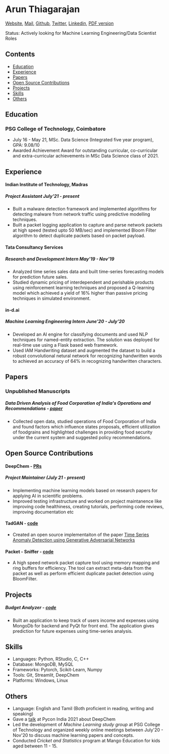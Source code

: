 # Arun Thiagarajan
[Website](https://arunppsg.github.io), [Mail](mailto:arunppsg@gmail.com), [Github](https://github.com/arunppsg), [Twitter](https://twitter.com/arunppsg), [Linkedin](https://linkedin.com/in/arunppsg), [PDF version](https://raw.githubusercontent.com/arunppsg/resume/master/pdf/resume.pdf)

Status: Actively looking for Machine Learning Engineering/Data Scientist Roles

## Contents
- [Education](#education)
- [Experience](#experience)
- [Papers](#papers)
- [Open Source Contributions](#open-source-contributions)
- [Projects](#projects)
- [Skills](#skills)
- [Others](#others)

## Education

### PSG College of Technology, Coimbatore
- July 16 - May 21, MSc. Data Science (Integrated five year program), GPA: 9.08/10
-  Awarded Achievement Award for outstanding curricular, co-curricular and extra-curricular achievements in MSc Data Science class of 2021.

## Experience

#### Indian Institute of Technology, Madras
##### Project Assistant July'21 - present
- Built a malware detection framework and implemented algorithms for detecting malware from network traffic using predictive modelling techniques.
- Built a packet logging application to capture and parse network packets at high speed (tested upto 50 MB/sec) and implemented Bloom Filter algorithm to detect duplicate packets based on packet payload.

#### Tata Consultancy Services
##### Research and Development Intern May'19 - Nov'19
- Analyzed time series sales data and built time-series forecasting models for prediction future sales.
- Studied dynamic pricing of interdependent and perishable products using reinforcement learning techniques and proposed a Q-learning model which achieved a yield of 16% higher than passive pricing techniques in simulated environment.

#### in-d.ai
##### Machine Learning Engineering Intern June'20 - July'20
- Developed an AI engine for classifying documents and used NLP techniques for named-entity extraction. The solution was deployed for real-time use using a Flask based web framework.
- Used IAM Handwriting dataset and augmented the dataset to build a robust convolutional netural network for recognizing handwritten words to achieved an accuracy of 64% in recognizing handwritten characters.


## Papers
### Unpublished Manuscripts
##### Data Driven Analysis of Food Corporation of India's Operations and Recommendations - [paper](https://arunppsg.github.io/files/FCI.pdf)
- Collected open data, studied operations of Food Corporation of India and found factors which influence states proposals, efficient utilization of foodgrains and highlighted challenges in providing food security under the current system and suggested policy recommendations.

## Open Source Contributions
#### DeepChem - [PRs](https://github.com/deepchem/deepchem/issues?q=arunppsg+is%3Aclosed)
##### Project Maintainer (July 21 - present)
- Implementing machine learning models based on research papers for applying AI in scientific problems.
- Improved testing infrastructure and worked on project maintanence like improving code healthiness, creating tutorials, performing code reviews, improving documentation etc


#### TadGAN - [code](https://github.com/arunppsg/tadGAN)
- Created an open source implementaiton of the paper [Time Series Anomaly Detection using Generative Adversarial Networks](https://arxiv.org/abs/2009.07769)

#### Packet - Sniffer - [code](https://github.com/arunppsg/packet-sniffer)
- A high speed network packet capture tool using memory mapping and ring buffers for efficiency. The tool can extract meta-data from the packet as well as perform efficient duplicate packet detection using BloomFilter.

## Projects
##### Budget Analyzer - [code](https://github.com/arunppsg/budget-analyzer)
- Built an application to keep track of users income and expenses using MongoDb for backend and PyQt for front end. The application gives prediction for future expenses using time-series analysis.

## Skills
- Languages: Python, RStudio, C, C++
- Database: MongoDB, MySQL
- Frameworks: Pytorch, Scikit-Learn, Numpy
- Tools: Git, Streamlit, DeepChem
- Platforms: Windows, Linux

## Others
- Language: English and Tamil (Both proficient in reading, writing and speaking)
- Gave a [talk](https://www.youtube.com/watch?v=JEFrzjpf6d0) at Pycon India 2021 about DeepChem
- Led the development of *Machine Learning study group* at PSG College of Technology and organized weekly online meetings between July'20 - Nov'20 to discuss machine learning papers and concepts.
- Conducted *Cricket and Statistics* program at Mango Education for kids aged between 11 - 15.
